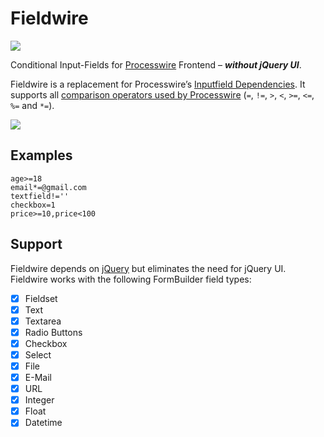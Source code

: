 # Fieldwire

![](https://rawgit.com/addpixel/Fieldwire/master/logo.svg)

Conditional Input-Fields for [Processwire](https://github.com/ryancramerdesign/ProcessWire) Frontend – ***without jQuery UI***.

Fieldwire is a replacement for Processwire’s [Inputfield Dependencies](http://processwire.com/api/selectors/inputfield-dependencies/ "Inputfield Dependencies"). It supports all [comparison operators used by Processwire](http://processwire.com/api/selectors/inputfield-dependencies/#operators) (`=`, `!=`, `>`, `<`, `>=`, `<=`, `%=` and `*=`).

![](https://rawgit.com/addpixel/Fieldwire/master/fieldwire_in_action.gif)

## Examples

```
age>=18
email*=@gmail.com
textfield!=''
checkbox=1
price>=10,price<100
```

## Support

Fieldwire depends on [jQuery](http://jquery.com) but eliminates the need for jQuery UI. Fieldwire works with the following FormBuilder field types:

- [X] Fieldset
- [X] Text
- [X] Textarea
- [X] Radio Buttons
- [X] Checkbox
- [X] Select
- [X] File
- [X] E-Mail
- [X] URL
- [X] Integer
- [X] Float
- [X] Datetime
